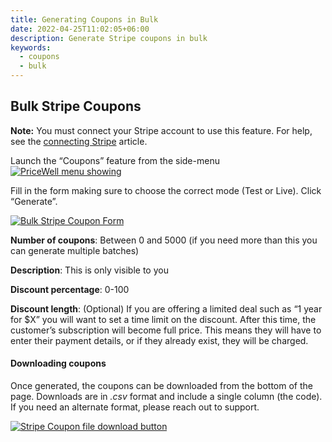 ```yaml
---
title: Generating Coupons in Bulk
date: 2022-04-25T11:02:05+06:00
description: Generate Stripe coupons in bulk
keywords:
  - coupons
  - bulk
---
```

## Bulk Stripe Coupons

**Note:** You must connect your Stripe account to use this feature. For help, see the [connecting Stripe](https://help.pricewell.io/getting-started/connecting-a-stripe-account/) article.

Launch the “Coupons” feature from the side-menu[![PriceWell menu showing ](https://help.pricewell.io/img/coupons_menu.png)](https://help.pricewell.io/img/coupons_menu.png)

Fill in the form making sure to choose the correct mode (Test or Live). Click “Generate”.

[![Bulk Stripe Coupon Form](https://help.pricewell.io/img/coupons_form.png)](https://help.pricewell.io/img/coupons_form.png)

**Number of coupons**: Between 0 and 5000 (if you need more than this you can generate multiple batches)

**Description**: This is only visible to you

**Discount percentage**: 0-100

**Discount length**: (Optional) If you are offering a limited deal such as “1 year for $X” you will want to set a time limit on the discount. After this time, the customer’s subscription will become full price. This means they will have to enter their payment details, or if they already exist, they will be charged.

#### Downloading coupons

Once generated, the coupons can be downloaded from the bottom of the page. Downloads are in *.csv* format and include a single column (the code). If you need an alternate format, please reach out to support.

[![Stripe Coupon file download button](https://help.pricewell.io/img/coupons_download.png)](https://help.pricewell.io/img/coupons_download.png)